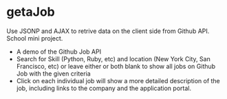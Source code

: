 # getaJob

Use JSONP and AJAX to retrive data on the client side from Github API. School mini project.
- A demo of the Github Job API
- Search for Skill (Python, Ruby, etc) and location (New York City, San Francisco, etc) or leave either or both blank to show all jobs on Github Job with the given criteria
- Click on each individual job will show a more detailed description of the job, including links to the company and the application portal.
